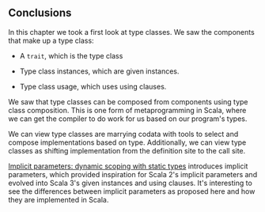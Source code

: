 ## Conclusions

In this chapter we took a first look at type classes.
We saw the components that make up a type class:

- A `trait`, which is the type class

- Type class instances, which are given instances.

- Type class usage, which uses using clauses.

We saw that type classes can be composed from components using type class composition.
This is one form of metaprogramming in Scala, 
where we can get the compiler to do work for us based on our program's types.

We can view type classes are marrying codata with tools to select and compose implementations based on type. 
Additionally, we can view type classes as shifting implementation from the definition site to the call site.


[Implicit parameters: dynamic scoping with static types][implicits] introduces implicit parameters, which provided inspiration for Scala 2's implicit parameters and evolved into Scala 3's given instances and using clauses. It's interesting to see the differences between implicit parameters as proposed here and how they are implemented in Scala.

[implicits]: https://dl.acm.org/doi/abs/10.1145/325694.325708
